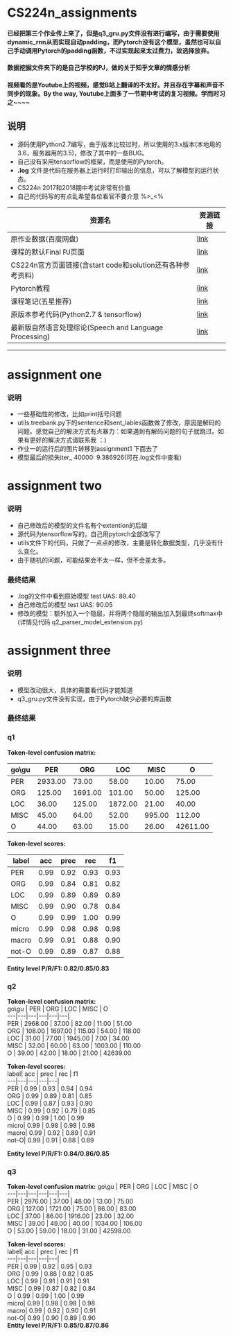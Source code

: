 # CS224n_assignments
#### 已经把第三个作业传上来了，但是q3_gru.py文件没有进行编写，由于需要使用dynamic_rnn从而实现自动padding，而Pytorch没有这个模型，虽然也可以自己手动调用Pytorch的padding函数，不过实现起来太过费力，故选择放弃。

#### 数据挖掘文件夹下的是自己学校的PJ，做的关于知乎文章的情感分析

#### 视频看的是Youtube上的视频，感觉B站上翻译的不太好。并且存在字幕和声音不同步的现象。By the way, Youtube上面多了一节期中考试的复习视频。学而时习之~~~~
## 说明
- 源码使用Python2.7编写，由于版本比较过时，所以使用的3.x版本(本地用的3.6，服务器用的3.5)，修改了其中的一些BUG。
- 自己没有采用tensorflow的框架，而是使用的Pytorch。
- **.log** 文件是代码在服务器上运行时打印输出的信息，可以了解模型的运行状态。
- CS224n 2017和2018期中考试非常有价值
- 自己的代码写的有点乱希望各位看官不要介意 %>_<%

资源名 | 资源链接
---|---
原作业数据(百度网盘) | [link](https://pan.baidu.com/s/17ripXND-xSzzP4vgppseig)
课程的默认Final PJ页面 | [link](http://web.stanford.edu/class/cs224n/default_project/index.html)
CS224n官方页面链接(含start code和solution还有各种参考资料) | [link](http://web.stanford.edu/class/cs224n/syllabus.html) 
Pytorch教程 | [link](https://github.com/chenyuntc/pytorch-book)
课程笔记(五星推荐) | [link](https://github.com/stanfordnlp/cs224n-winter17-notes)
原版本参考代码(Python2.7 & tensorflow) | [link](https://github.com/hankcs/CS224n)
最新版自然语言处理综论(Speech and Language Processing)| [link](http://web.stanford.edu/~jurafsky/slp3/)
---


# assignment one

### 说明
- 一些基础性的修改，比如print括号问题
- utils.treebank.py下的sentence和sent_lables函数做了修改，原因是解码的问题。感觉自己的解决方式有点暴力：如果遇到有解码问题的句子就跳过。如果有更好的解决方式请联系我 ：)
- 作业一的运行后的图片转移到assignment1 下面去了
- 模型最后的损失iter_ 40000: 9.386926(可在.log文件中查看)

# assignment two
### 说明
- 自己修改后的模型的文件名有个extention的后缀
- 源代码为tensorflow写的，自己用pytorch全部改写了
- utils文件下的代码，只做了一点点的修改，主要是转化数据类型，几乎没有什么变化。
- 由于随机的问题，可能结果会不太一样，但不会差太多。

### 最终结果
- .log的文件中看到原始模型 test UAS: 89.40  
- 自己修改后的模型 test UAS: 90.05
- 修改的模型：额外加入一个隐层，并将两个隐层的输出加入到最终softmax中(详情见代码 q2_parser_model_extension.py)

# assignment three
### 说明
- 模型改动很大，具体的需要看代码才能知道
- q3_gru.py文件没有实现，由于Pytorch缺少必要的库函数

### 最终结果
### q1   
**Token-level confusion matrix:**  

go\gu   |	PER     |	ORG     |	LOC    | 	MISC    |	O   
---|---|---|---|---|---|  
PER   |  	2933.00 |	73.00   |	58.00   |	10.00   |	75.00   
ORG    | 	125.00  |	1691.00 |	101.00  |	50.00   |	125.00  
LOC    | 	36.00   |	125.00  |	1872.00 |	21.00   |	40.00   
MISC   | 	45.00   |	64.00   |	52.00   |	995.00  |	112.00  
O      | 	44.00   |	63.00   |	15.00   |	26.00   |	42611.00

**Token-level scores:**  

label|	acc  |	prec |	rec  |	f1  
---|---|---|---|---|  
PER  |	0.99 |	0.92 |	0.93 |	0.93 
ORG  |	0.99 |	0.84 |	0.81 |	0.82 
LOC  |	0.99 |	0.89 |	0.89 |	0.89 
MISC |	0.99 |	0.90 |	0.78 |	0.84 
O    |	0.99 |	0.99 |	1.00 |	0.99 
micro|	0.99 |	0.98 |	0.98 |	0.98 
macro|	0.99 |	0.91 |	0.88 |	0.90 
not-O|	0.99 |	0.89 |	0.87 |	0.88 

**Entity level P/R/F1: 0.82/0.85/0.83**  

### q2  
**Token-level confusion matrix:**  
go\gu   |	PER     |	ORG     |	LOC    | 	MISC    |	O   
---|---|---|---|---|---|  
PER     |	2968.00 |	37.00   |	82.00   |	11.00   |	51.00   
ORG    | 	108.00  |	1697.00 |	115.00  |	54.00   |	118.00  
LOC     |	31.00   |	77.00   |	1945.00 |	7.00    |	34.00   
MISC    |	32.00   |	60.00   |	63.00   |	1003.00 |	110.00    
O       |	39.00   |	42.00   |	18.00   |	21.00   |	42639.00  


**Token-level scores:**  
label|	acc  |	prec |	rec  |	f1  
---|---|---|---|---|  
PER  |	0.99 |	0.93 |	0.94 |	0.94   
ORG  |	0.99 |	0.89 |	0.81 |	0.85   
LOC  |	0.99 |	0.87 |	0.93 |	0.90   
MISC |	0.99 |	0.92 |	0.79 |	0.85   
O    |	0.99 |	0.99 |	1.00 |	0.99   
micro|	0.99 |	0.98 |	0.98 |	0.98   
macro|	0.99 |	0.92 |	0.89 |	0.91   
not-O|	0.99 |	0.91 |	0.88 |	0.89   

**Entity level P/R/F1: 0.84/0.86/0.85**  

### q3

**Token-level confusion matrix:**
go\gu   |	PER     |	ORG     |	LOC    | 	MISC    |	O   
---|---|---|---|---|---|  
PER     |	2976.00 |	37.00   |	48.00   |	13.00   |	75.00   
ORG     |	127.00  |	1721.00 |	75.00   |	86.00   |	83.00   
LOC     |	37.00   |	86.00   |	1916.00 |	23.00   |	32.00   
MISC    |	39.00   |	49.00   |	40.00   |	1034.00 |	106.00  
O       |	53.00   |	59.00   |	18.00   |	31.00   |	42598.00  



**Token-level scores:**  
label|	acc  |	prec |	rec  |	f1  
---|---|---|---|---|  
PER  |	0.99 |	0.92 |	0.95 |	0.93  
ORG  |	0.99 |	0.88 |	0.82 |	0.85  
LOC  |	0.99 |	0.91 |	0.91 |	0.91  
MISC |	0.99 |	0.87 |	0.82 |	0.84  
O    |	0.99 |	0.99 |	1.00 |	0.99  
micro|	0.99 |	0.98 |	0.98 |	0.98  
macro|	0.99 |	0.92 |	0.90 |	0.91  
not-O|	0.99 |	0.90 |	0.89 |	0.90  
**Entity level P/R/F1: 0.85/0.87/0.86**  
